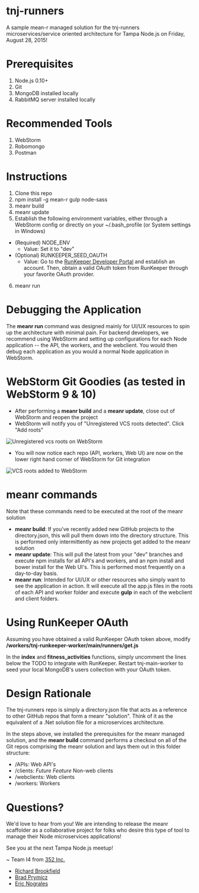 # tnj-runners
A sample mean-r managed solution for the tnj-runners microservices/service oriented architecture for Tampa Node.js on Friday, August 28, 2015!

# Prerequisites
1. Node.js 0.10+
2. Git
3. MongoDB installed locally
4. RabbitMQ server installed locally

# Recommended Tools
1. WebStorm
2. Robomongo
3. Postman

# Instructions
1. Clone this repo
2. npm install -g mean-r gulp node-sass
3. meanr build
4. meanr update
5. Establish the following environment variables, either through a WebStorm config or directly on your ~/.bash_profile (or System settings in Windows)
  * (Required) NODE_ENV
    * Value: Set it to "dev"
  * (Optional) RUNKEEPER_SEED_OAUTH
    * Value: Go to the [RunKeeper Developer Portal](http://runkeeper.com/partner) and establish an account. Then, obtain a valid OAuth token from RunKeeper through your favorite OAuth provider.
6. meanr run

# Debugging the Application
The **meanr run** command was designed mainly for UI/UX resources to spin up the architecture with minimal pain. For backend developers, we recommend using WebStorm and setting up configurations for each Node application -- the API, the workers, and the webclient. You would then debug each application as you would a normal Node application in WebStorm.

# WebStorm Git Goodies (as tested in WebStorm 9 & 10)

* After performing a **meanr build** and a **meanr update**, close out of WebStorm and reopen the project
* WebStorm will notify you of "Unregistered VCS roots detected".  Click "Add roots"

![Unregistered vcs roots on WebStorm](http://i.imgur.com/oqd7rbR.png)

* You will now notice each repo (API, workers, Web UI) are now on the lower right hand corner of WebStorm for Git integration

![VCS roots added to WebStorm](http://i.imgur.com/4LgpjHi.png)

# meanr commands
Note that these commands need to be executed at the root of the meanr solution

* **meanr build**: If you've recently added new GitHub projects to the directory.json, this will pull them down into the directory structure. This is performed only intermittently as new projects get added to the meanr solution
* **meanr update**: This will pull the latest from your "dev" branches and execute npm installs for all API's and workers, and an npm install and bower install for the Web UI's. This is performed most frequently on a day-to-day basis. 
* **meanr run**: Intended for UI/UX or other resources who simply want to see the application in action. It will execute all the app.js files in the roots of each API and worker folder and execute **gulp** in each of the webclient and client folders.

# Using RunKeeper OAuth
Assuming you have obtained a valid RunKeeper OAuth token above, modify **/workers/tnj-runkeeper-worker/main/runners/get.js**  

In the **index** and **fitness_activities** functions, simply uncomment the lines below the TODO to integrate with RunKeeper. Restart tnj-main-worker to seed your local MongoDB's users collection with your OAuth token.

# Design Rationale
The tnj-runners repo is simply a directory.json file that acts as a reference to other GitHub repos that form a meanr "solution". Think of it as the equivalent of a .Net solution file for a microservices architecture.

In the steps above, we installed the prerequisites for the meanr managed solution, and the **meanr build** command performs a checkout on all of the Git repos comprising the meanr solution and lays them out in this folder structure:

* /APIs: Web API's
* /clients: *Future Feature* Non-web clients
* /webclients: Web clients
* /workers: Workers

# Questions?
We'd love to hear from you! We are intending to release the meanr scaffolder as a collaborative project for folks who desire this type of tool to manage their Node microservices applications!

See you at the next Tampa Node.js meetup!

~ Team I4 from [352 Inc.](https://github.com/352media)

* [Richard Brookfield](https://github.com/dvideby0)
* [Brad Prymicz](https://github.com/bprymicz)
* [Eric Nograles](https://github.com/ericnograles)
